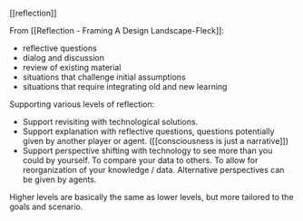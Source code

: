 [[reflection]]

From [[Reflection - Framing A Design Landscape-Fleck]]:

 - reflective questions
 - dialog and discussion
 - review of existing material
 - situations that challenge initial assumptions
 - situations that require integrating old and new learning

Supporting various levels of reflection:

 - Support revisiting with technological solutions.
 - Support explanation with reflective questions, questions potentially given by another player or agent. ([[consciousness is just a narrative]])
 - Support perspective shifting with technology to see more than you could by yourself. To compare your data to others. To allow for reorganization of your knowledge / data. Alternative perspectives can be given by agents.

Higher levels are basically the same as lower levels, but more tailored to the goals and scenario.
